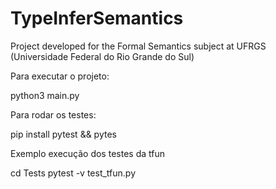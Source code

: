 # TypeInferSemantics
Project developed for the Formal Semantics subject at UFRGS (Universidade Federal do Rio Grande do Sul)

Para executar o projeto:

python3 main.py

Para rodar os testes:

pip install pytest && pytes

Exemplo execução dos testes da tfun

cd Tests
pytest -v test_tfun.py
